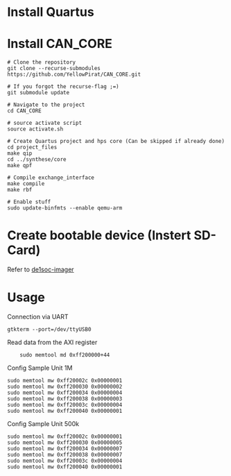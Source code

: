 # Install Quartus


# Install CAN_CORE
```
# Clone the repository
git clone --recurse-submodules https://github.com/YellowPirat/CAN_CORE.git

# If you forgot the recurse-flag ;=)
git submodule update

# Navigate to the project
cd CAN_CORE

# source activate script
source activate.sh

# Create Quartus project and hps core (Can be skipped if already done)
cd project_files
make qip
cd ../synthese/core
make qpf

# Compile exchange_interface
make compile
make rbf

# Enable stuff
sudo update-binfmts --enable qemu-arm
```

# Create bootable device (Instert SD-Card)

Refer to [de1soc-imager](./linux/de1soc-imager/README.md)

# Usage
Connection via UART
```
gtkterm --port=/dev/ttyUSB0
```

Read data from the AXI register 
```
    sudo memtool md 0xff200000+44
```

Config Sample Unit 1M
```
sudo memtool mw 0xff20002c 0x00000001
sudo memtool mw 0xff200030 0x00000002
sudo memtool mw 0xff200034 0x00000004
sudo memtool mw 0xff200038 0x00000003
sudo memtool mw 0xff20003c 0x00000004
sudo memtool mw 0xff200040 0x00000001
```

Config Sample Unit 500k
```
sudo memtool mw 0xff20002c 0x00000001
sudo memtool mw 0xff200030 0x00000005
sudo memtool mw 0xff200034 0x00000007
sudo memtool mw 0xff200038 0x00000007
sudo memtool mw 0xff20003c 0x00000004
sudo memtool mw 0xff200040 0x00000001
```

